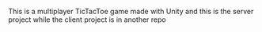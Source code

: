 This is a multiplayer TicTacToe game made with Unity and this is the server project while the client project is in another repo
